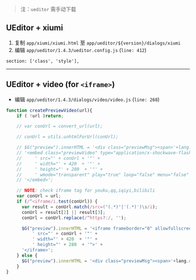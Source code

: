 > 注：`ueditor` 需手动下载

## UEditor + xiumi

1. 复制 `app/xiumi/xiumi.html` 至 `app/ueditor/${version}/dialogs/xiumi`
2. 编辑 `app/ueditor/1.4.3/ueditor.config.js` (`line: 412`)

```
section: ['class', 'style'],
```

---

## UEditor + video (for `<iframe>`)

- 编辑 `app/ueditor/1.4.3/dialogs/video/video.js` (`line: 268`)

```js
function createPreviewVideo(url){
    if ( !url )return;

    // var conUrl = convert_url(url);

    // conUrl = utils.unhtmlForUrl(conUrl);

    // $G("preview").innerHTML = '<div class="previewMsg"><span>'+lang.urlError+'</span></div>'+
    // '<embed class="previewVideo" type="application/x-shockwave-flash" pluginspage="http://www.macromedia.com/go/getflashplayer"' +
    //     ' src="' + conUrl + '"' +
    //     ' width="' + 420  + '"' +
    //     ' height="' + 280  + '"' +
    //     ' wmode="transparent" play="true" loop="false" menu="false" allowscriptaccess="never" allowfullscreen="true" >' +
    // '</embed>';

    // NOTE: check iframe tag for youku,qq,iqiyi,bilibili
    var conUrl = url;
    if (/^<iframe/i.test(conUrl)) {
      var result = conUrl.match(/src=("(.*)"|'(.*)')\s/i);
      conUrl = result[2] || result[3];
      conUrl = conUrl.replace(/^https?:/, '');

      $G("preview").innerHTML = '<iframe frameborder="0" allowfullscreen="true"' +
          ' src="' + conUrl + '"' +
          ' width="' + 420  + '"' +
          ' height="' + 280  + '">' +
      '</iframe>';
    } else {
      $G("preview").innerHTML = '<div class="previewMsg"><span>'+lang.urlError+'</span></div>';
    }
}
```
